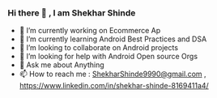 ### Hi there 👋 , I am Shekhar Shinde


- 🔭 I’m currently working on Ecommerce Ap
- 🌱 I’m currently learning Android Best Practices and DSA
- 👯 I’m looking to collaborate on Android projects
- 🤔 I’m looking for help with Android Open source Orgs
- 💬 Ask me about Anything
- 📫 How to reach me : ShekharShinde9990@gmail.com , https://www.linkedin.com/in/shekhar-shinde-8169411a4/ 


